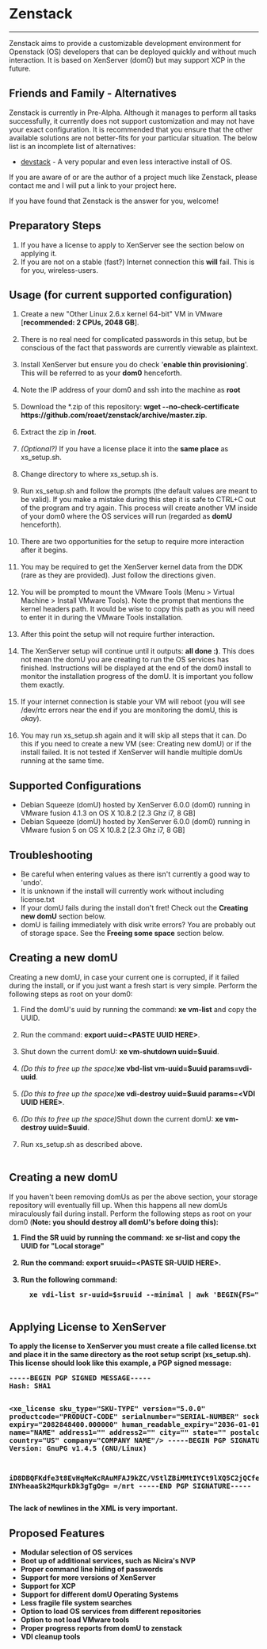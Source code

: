 <h1>Zenstack</h1>
<hr/>
Zenstack aims to provide a customizable development environment for Openstack (OS) developers that can be deployed quickly and without much interaction. It is based on XenServer (dom0) but may support XCP in the future.

<h2>Friends and Family - Alternatives</h2>
Zenstack is currently in Pre-Alpha. Although it manages to perform all tasks successfully, it currently does not support customization and may not have your exact configuration. It is recommended that you ensure that the other available solutions are not better-fits for your particular situation. The below list is an incomplete list of alternatives:
<ul>
  <li><a href="http://devstack.org">devstack</a> - A very popular and even less interactive install of OS.</li>
</ul>
If you are aware of or are the author of a project much like Zenstack, please contact me and I will put a link to your project here.

If you have found that Zenstack is the answer for you, welcome!

<h2>Preparatory Steps</h2>
<ol>
  <li>If you have a license to apply to XenServer see the section below on applying it.</li>
  <li>If you are not on a stable (fast?) Internet connection this <b>will</b> fail. This is for you, wireless-users.</li>
</ol>

<h2>Usage (for current supported configuration)</h2>
<ol>
  <li>Create a new "Other Linux 2.6.x kernel 64-bit" VM in VMware [<b>recommended: 2 CPUs, 2048 GB</b>].<br/><br/></li>
  <li>There is no real need for complicated passwords in this setup, but be conscious of the fact that passwords are currently viewable as plaintext.<br/><br/></li>
  <li>Install XenServer but ensure you do check '<b>enable thin provisioning</b>'. This will be referred to as your <b>dom0</b> henceforth.<br/><br/></li>
  <li>Note the IP address of your dom0 and ssh into the machine as <b>root</b><br/><br/></li>
  <li>Download the *.zip of this repository:
  <b>wget --no-check-certificate https://github.com/roaet/zenstack/archive/master.zip</b>.<br/><br/></li>
  <li>Extract the zip in <b>/root</b>.<br/><br/></li>
  <li><i>(Optional?)</i> If you have a license place it into the <b>same place</b> as xs_setup.sh.<br/><br/></li>
  <li>Change directory to where xs_setup.sh is.<br/><br/></li>
  <li>Run xs_setup.sh and follow the prompts (the default values are meant to be valid). If you make a mistake during this step it is safe to CTRL+C out of the program and try again. This process will create another VM inside of your dom0 where the OS services will run (regarded as <b>domU</b> henceforth).<br/><br/></li>
  <li>There are two opportunities for the setup to require more interaction after it begins.<br/><br/></li>
  <li>You may be required to get the XenServer kernel data from the DDK (rare as they are provided). Just follow the directions given.<br/><br/></li>
  <li>You will be prompted to mount the VMware Tools (Menu > Virtual Machine > Install VMware Tools). Note the prompt that mentions the kernel headers path. It would be wise to copy this path as you will need to enter it in during the VMware Tools installation.<br/><br/></li>
  <li>After this point the setup will not require further interaction.<br/><br/></li>
  <li>The XenServer setup will continue until it outputs: <b>all done :)</b>. This does not mean the domU you are creating to run the OS services has finished. Instructions will be displayed at the end of the dom0 install to monitor the installation progress of the domU. It is important you follow them exactly.<br/><br/></li>
  <li>If your internet connection is stable your VM will reboot (you will see /dev/rtc errors near the end if you are monitoring the domU, this is <i>okay</i>).<br/><br/></li>
  <li>You may run xs_setup.sh again and it will skip all steps that it can. Do this if you need to create a new VM (see: Creating new domU) or if the install failed. It is not tested if XenServer will handle multiple domUs running at the same time.
</ol>

<h2>Supported Configurations</h2>
<ul>
  <li>Debian Squeeze (domU) hosted by XenServer 6.0.0 (dom0) running in VMware fusion 4.1.3 on OS X 10.8.2 [2.3 Ghz i7, 8 GB]</li>
  <li>Debian Squeeze (domU) hosted by XenServer 6.0.0 (dom0) running in VMware fusion 5 on OS X 10.8.2 [2.3 Ghz i7, 8 GB]</li>
</ul>

<h2>Troubleshooting</h2>
<ul>
  <li>Be careful when entering values as there isn't currently a good way to 'undo'.</li>
  <li>It is unknown if the install will currently work without including license.txt</li>
  <li>If your domU fails during the install don't fret! Check out the <b>Creating new domU</b> section below.</li>
  <li>domU is failing immediately with disk write errors? You are probably out of storage space. See the <b>Freeing some space</b> section below.</li>
</ul>
<h2>Creating a new domU</h2>
Creating a new domU, in case your current one is corrupted, if it failed during the install, or if you just want a fresh start is very simple. Perform the following steps as root on your dom0:
<ol>
  <li>Find the domU's uuid by running the command: <b>xe vm-list</b> and copy the UUID.<br/><br/></li>
  <li>Run the command: <b>export uuid=&lt;PASTE UUID HERE&gt;</b>.<br/><br/></li>
  <li>Shut down the current domU: <b>xe vm-shutdown uuid=$uuid</b>.<br/><br/></li>
  <li><i>(Do this to free up the space)</i><b>xe vbd-list vm-uuid=$uuid params=vdi-uuid</b>.<br/><br/></li>
  <li><i>(Do this to free up the space)</i><b>xe vdi-destroy uuid=$uuid params=&lt;VDI UUID HERE&gt;</b>.<br/><br/></li>
  <li><i>(Do this to free up the space)</i>Shut down the current domU: <b>xe vm-destroy uuid=$uuid</b>.<br/><br/></li>
  <li>Run xs_setup.sh as described above.<br/><br/></li>
</ol>

<h2>Creating a new domU</h2>
If you haven't been removing domUs as per the above section, your storage repository will eventually fill up. When this happens all new domUs miraculously fail during install. Perform the following steps as root on your dom0 (<b>Note: you should destroy all domU's before doing this):
<ol>
  <li>Find the SR uuid by running the command: <b>xe sr-list</b> and copy the UUID for "Local storage"<br/><br/></li>
  <li>Run the command: <b>export sruuid=&lt;PASTE SR-UUID HERE&gt;</b>.<br/><br/></li>
  <li>Run the following command:
  <pre>
  xe vdi-list sr-uuid=$sruuid --minimal | awk 'BEGIN{FS=&quot;,&quot;}{for (i=1; i&lt;=NF; i++) system(&quot;xe vdi-destroy uuid=&quot;$i);}'
  </pre>
  </li>
</ol>

<h2>Applying License to XenServer</h2>
To apply the license to XenServer you must create a file called license.txt and place it in the same directory as the root setup script (xs_setup.sh). This license should look like this example, a PGP signed message:
<pre>
-----BEGIN PGP SIGNED MESSAGE-----
Hash: SHA1

&lt;xe_license sku_type=&quot;SKU-TYPE&quot; version=&quot;5.0.0&quot; productcode=&quot;PRODUCT-CODE&quot; serialnumber=&quot;SERIAL-NUMBER&quot; sockets=&quot;32&quot; expiry=&quot;2082848400.000000&quot; human_readable_expiry=&quot;2036-01-01&quot; name=&quot;NAME&quot; address1=&quot;&quot; address2=&quot;&quot; city=&quot;&quot; state=&quot;&quot; postalcode=&quot;&quot; country=&quot;US&quot; company=&quot;COMPANY NAME&quot;/&gt;
-----BEGIN PGP SIGNATURE-----
Version: GnuPG v1.4.5 (GNU/Linux)

iD8DBQFKdfe3t8EvHqMeKcRAuMFAJ9kZC/VStlZBiMMtIYCt9lXQ5C2jQCfemEq
INYheaaSk2MqurkDk3gTgOg=
=/nrt
-----END PGP SIGNATURE-----
</pre>
The lack of newlines in the XML <b>is</b> very important.

<h2>Proposed Features</h2>
<ul>
  <li>Modular selection of OS services</li>
  <li>Boot up of additional services, such as Nicira's NVP</li>
  <li>Proper command line hiding of passwords</li>
  <li>Support for more versions of XenServer</li>
  <li>Support for XCP</li>
  <li>Support for different domU Operating Systems</li>
  <li>Less fragile file system searches</li>
  <li>Option to load OS services from different repositories</li>
  <li>Option to not load VMware tools</li>
  <li>Proper progress reports from domU to zenstack</li>
  <li>VDI cleanup tools</li>
</ul>
